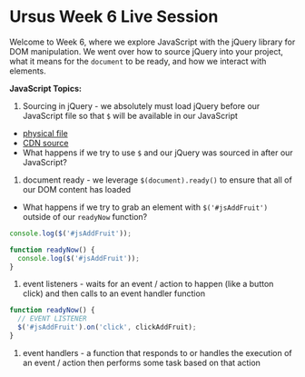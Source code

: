 # Ursus Week 6 Live Session

Welcome to Week 6, where we explore JavaScript with the jQuery library for DOM manipulation. We went over how to source jQuery into your project, what it means for the `document` to be ready, and how we interact with elements.

**JavaScript Topics:**

1. Sourcing in jQuery - we absolutely must load jQuery before our JavaScript file so that `$` will be available in our JavaScript
  - [physical file](https://jquery.com/download/)
  - [CDN source](https://developers.google.com/speed/libraries#jquery)
  - What happens if we try to use `$` and our jQuery was sourced in after our JavaScript?
1. document ready - we leverage `$(document).ready()` to ensure that all of our DOM content has loaded
  - What happens if we try to grab an element with `$('#jsAddFruit')` outside of our `readyNow` function?

  ```js
  console.log($('#jsAddFruit'));

  function readyNow() {
    console.log($('#jsAddFruit'));
  }
  ```

1. event listeners - waits for an event / action to happen (like a button click) and then calls to an event handler function

  ```js
  function readyNow() {
    // EVENT LISTENER
    $('#jsAddFruit').on('click', clickAddFruit);
  }
  ```

1. event handlers - a function that responds to or handles the execution of an event / action then performs some task based on that action

  ```js
  ```
